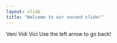 ```yaml
---
layout: slide
title: "Welcome to our second slide!"
---
```

Veni Vidi Vici
Use the left arrow to go back!
